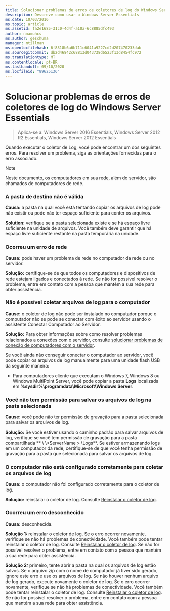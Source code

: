 ```yaml
---
title: Solucionar problemas de erros de coletores de log do Windows Server Essentials
description: Descreve como usar o Windows Server Essentials
ms.date: 10/03/2016
ms.topic: article
ms.assetid: fa2e1685-31c0-4d4f-a10a-6c8885dfc493
author: nnamuhcs
ms.author: geschuma
manager: mtillman
ms.openlocfilehash: 6f8318b6a6b711c6041a9227cd2d207470233dab
ms.sourcegitcommit: db2d46842c68813d043738d6523f13d8454fc972
ms.translationtype: MT
ms.contentlocale: pt-BR
ms.lasthandoff: 09/10/2020
ms.locfileid: "89625136"
---
```

# <a name="troubleshoot-windows-server-essentials-log-collector-errors"></a>Solucionar problemas de erros de coletores de log do Windows Server Essentials

>Aplica-se a: Windows Server 2016 Essentials, Windows Server 2012 R2 Essentials, Windows Server 2012 Essentials

Quando executar o coletor de Log, você pode encontrar um dos seguintes erros. Para resolver um problema, siga as orientações fornecidas para o erro associado.

> [!NOTE]
> Neste documento, os computadores em sua rede, além do servidor, são chamados de computadores de rede.

###  <a name="the-destination-folder-is-not-valid"></a><a name="BKMK_TheDestinationFolderIsNotValid"></a> A pasta de destino não é válida
 **Causa:** a pasta na qual você está tentando copiar os arquivos de log pode não existir ou pode não ter espaço suficiente para conter os arquivos.

 **Solution:** verifique se a pasta selecionada existe e se há espaço livre suficiente na unidade de arquivos. Você também deve garantir que há espaço livre suficiente restante na pasta temporária na unidade.

###  <a name="a-network-error-has-occurred"></a><a name="BKMK_ANetworkErrorHasOccurred"></a> Ocorreu um erro de rede
 **Causa:** pode haver um problema de rede no computador da rede ou no servidor.

 **Solução:** certifique-se de que todos os computadores e dispositivos de rede estejam ligados e conectados à rede. Se não for possível resolver o problema, entre em contato com a pessoa que mantém a sua rede para obter assistência.

###  <a name="cannot-collect-log-files-for-the-computer"></a><a name="BKMK_CannotCollectLogFiles"></a> Não é possível coletar arquivos de log para o computador
 **Cause:** o coletor de log não pode ser instalado no computador porque o computador não se pode se conectar com êxito ao servidor usando o assistente Conectar Computador ao Servidor.

 **Solução:** Para obter informações sobre como resolver problemas relacionados a conexões com o servidor, consulte [solucionar problemas de conexão de computadores com o servidor](https://go.microsoft.com/fwlink/p/?LinkID=241492).

 Se você ainda não conseguir conectar o computador ao servidor, você pode copiar os arquivos de log manualmente para uma unidade flash USB da seguinte maneira:

-   Para computadores cliente que executam o Windows 7, Windows 8 ou Windows MultiPoint Server, você pode copiar a pasta **Logs** localizada em **%sysdir%\programdata\Microsoft\Windows Server**.

###  <a name="you-do-not-have-permission-to-save-the-log-files-to-the-selected-folder"></a><a name="BKMK_YouDoNotHavePermission"></a> Você não tem permissão para salvar os arquivos de log na pasta selecionada
 **Cause:** você pode não ter permissão de gravação para a pasta selecionada para salvar os arquivos de log.

 **Solução:** Se você estiver usando o caminho padrão para salvar arquivos de log, verifique se você tem permissão de gravação para a pasta compartilhada ** \\ \\<ServerName \> \Logs**. Se estiver armazenando logs em um computador da rede, certifique-se de que você tenha permissão de gravação para a pasta que selecionada para salvar os arquivos de log.

###  <a name="the-computer-is-not-configured-properly-to-collect-the-log-files"></a><a name="BKMK_TheComputerIsNotConfiguredProperly"></a> O computador não está configurado corretamente para coletar os arquivos de log
 **Causa:** o computador não foi configurado corretamente para o coletor de log.

 **Solução:** reinstalar o coletor de log. Consulte [Reinstalar o coletor de log](Install-the-Windows-Server-Essentials-Log-Collector.md#BKMK_Reinstall).

###  <a name="an-unknown-error-occurred"></a><a name="BKMK_AnUnknownErrorOccurred"></a> Ocorreu um erro desconhecido
 **Causa:** desconhecida.

 **Solução 1:** reinstalar o coletor de log. Se o erro ocorrer novamente, verifique se não há problemas de conectividade. Você também pode tentar reinstalar o coletor de log. Consulte [Reinstalar o coletor de log](Install-the-Windows-Server-Essentials-Log-Collector.md#BKMK_Reinstall). Se não for possível resolver o problema, entre em contato com a pessoa que mantém a sua rede para obter assistência.

 **Solução 2:** primeiro, tente abrir a pasta na qual os arquivos de log estão salvos. Se o arquivo zip com o nome de computador já tiver sido gerado, ignore este erro e use os arquivos de log. Se não houver nenhum arquivo de log gerado, execute novamente o coletor de log. Se o erro ocorrer novamente, verifique se não há problemas de conectividade. Você também pode tentar reinstalar o coletor de log. Consulte [Reinstalar o coletor de log](Install-the-Windows-Server-Essentials-Log-Collector.md#BKMK_Reinstall). Se não for possível resolver o problema, entre em contato com a pessoa que mantém a sua rede para obter assistência.